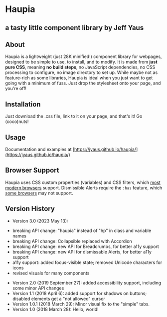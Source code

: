 Haupia
=================
## a tasty little component library by Jeff Yaus

About
-----           
Haupia is a lightweight (just 28K minified!) component library for webpages, designed to be simple to use, to install, and to modify.
It is made from **just pure CSS**, meaning **no build steps**, no JavaScript dependencies, no CSS processing to configure, no image directory to set up. 
While maybe not as feature-rich as some libraries, Haupia is ideal when you just want to get going with a minimum of fuss. 
Just drop the stylesheet onto your page, and you're off! 

Installation
-----
Just download the .css file, link to it on your page, and that's it! Go (coco)nuts!

Usage
----
Documentation and examples at [https://jyaus.github.io/haupia/](https://jyaus.github.io/haupia/)

Browser Support
----
Haupia uses CSS custom properties (variables) and CSS filters, which [most modern browsers](https://caniuse.com/#feat=css-variables) support. 
Dismissible Alerts require the `:has` feature, which [some browsers](https://caniuse.com/css-has) may not support.


Version History
-----
* Version 3.0 (2023 May 13): 
 - breaking API change: "haupia" instead of "hp" in class and variable names
 - breaking API change: Collapsible replaced with Accordion
 - breaking API change: new API for Breadcrumbs, for better a11y support
 - breaking API change: new API for dismissable Alerts, for better a11y support
 - a11y support: added focus-visible state; removed Unicode characters for icons
 - revised visuals for many components
* Version 2.0 (2019 September 27): added accessibility support, including some minor API changes
* Version 1.1 (2018 April 6): added support for shadows on buttons; disabled elements get a "not allowed" cursor
* Version 1.0.1 (2018 March 29): Minor visual fix to the "simple" tabs.
* Version 1.0 (2018 March 28): Hello, world!
